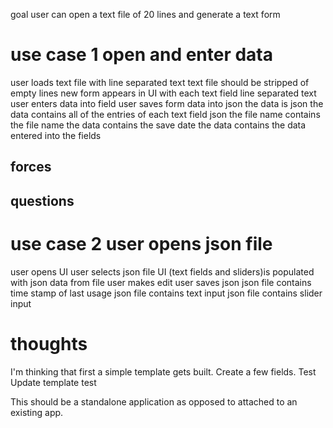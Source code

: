 goal
user can open a text file of 20 lines and generate a text form

# use case 1 open and enter data
user loads text file with line separated text
text file should be stripped of empty lines
new form appears in UI with each text field line separated text
user enters data into field
user saves form data into json 
the data is json 
the data contains all of the entries of each text field json 
the file name contains the file name 
the data contains the save date 
the data contains the data entered into the fields 

## forces

## questions


# use case 2 user opens json file
user opens UI
user selects json file
UI (text fields and sliders)is populated with json data from file
user makes edit
user saves json
json file contains time stamp of last usage
json file contains text input
json file contains slider input


# thoughts
I'm thinking that first a simple template gets built. 
Create a few fields.
Test
Update template
test

This should be a standalone application as opposed to attached to an existing app.
